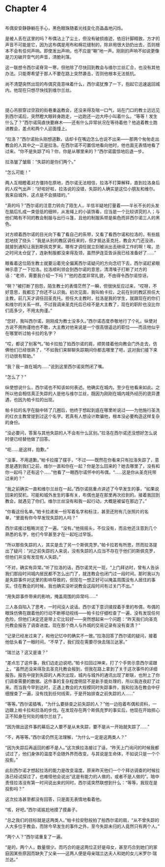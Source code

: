 # Chapter 4

<br>
布偶安安静静躺在手心，黑色眼珠随着光线变化亮晶晶地闪烁。

是被人丢在这里的吗？布偶沾上了尘土，但没有破损痕迹，依旧针脚精致。方才的声音不可能是它，因为这布偶是用布和棉花缝制的，除非用很大劲扔出去，否则根本不会有任何声响。即使发出声响，也不应是“唰”地一声。刚刚的声响不如说更像是刀刃破开空气的声音，清脆利落。

这一联想令西尔诺脊背一寒，但他除了尽快回到教会与维尔兰丝汇合，也没有其他办法。只能寄希望于那人不要在路上突然袭击，否则他根本无法抵抗。

尚不清楚突然出现的布偶究竟意味着什么，西尔诺犹豫了一下，抱起它迅速返回城内。他现在只想尽快找到维尔兰丝。

<br>

提心吊胆穿过空寂的街巷重返教会，还没来得及喘一口气，站在门口的教士远远见到西尔诺后，突然瞪大眼转身跑走，一边跑还一边大呼小叫着什么。“等等！发生什么了？”西尔诺简直快要麻木——还有什么异常状况在等待着他？他追着教士跑进教会，差点和两个人迎面撞上。

“拉洛？”西尔诺抬头刚想道歉，话却卡在嘴边怎么也说不出来——那两个匆匆走出教会的人其中之一正是拉洛。在西尔诺不可置信地看向他时，他也面无表情地看了过来。“你不是失踪了吗？你，你是从哪里来的？”西尔诺震惊地后退一步。

拉洛皱了皱眉：“失踪的是你们两个。”

“怎么可能！”

两人互相瞪着对方僵持在原地，西尔诺无法相信，拉洛不打算解释，直到拉洛身后的人叹气出声：“好啦好啦，拉洛说的没错，失踪的人确实是这位小朋友和维尔。我来自城外，这点是不会搞错的。”

“真的吗？”西尔诺的注意力转向了陌生人，半信半疑地打量着——半长不长的头发在脑后扎成一束低低的细辫，从发绳上的小装饰看，应当是一个比较讲究的人；与他们略有不同的教会制服与出行斗篷，且他的制服系带是紫色而非西尔诺三人的黑色。

对方顺着西尔诺的目光向下看了看自己的系带，又看了看西尔诺和拉洛的，有些尴尬地挠了挠头：“我是从别的教区调任来的，但才抵达圣克托，教会大门还没进，就接到通知让我到斯佩克罗来。哪有才调任就立刻被派出去继续工作的啊！唉，总之时间太仓促了，连新制服都没来得及领，虽然伊连亚告诉我已经准备好了……”

眼看着这位陌生教士就要沿着完全偏离西尔诺疑问的方向念叨下去，西尔诺赶紧眼神示意了一下拉洛。拉洛顺利领会到西尔诺的意思，清清嗓子打断了对方的话：“老师，需要我介绍一下吗？”他的态度非常礼貌，不由得令西尔诺惊讶。

“啊？”被打断了抱怨，陌生教士的表情茫然了一瞬，但很快反应过来，“哎呀，不好意思，我都忘了你还不认识我。初次见面，我叫帕卡拉，之前在别的教区担任大主教，前几天才调任回圣克托。担任大主教时，拉洛是我的学生，就跟现在的你们和维尔的关系一样。不过我调来圣克托后已经不是大主教了，现在的职阶也没比你们高多少，不用太拘谨。”

“您好，我叫西尔诺，刚刚成为教士没多久。”西尔诺态度恭敬地行了个礼。纵使对方说不用拘谨他也不敢，大主教对他来说是一个很高很遥远的职位——而且他似乎在哪里听过帕卡拉的名字？

“哎，都说了别客气。”帕卡拉拍了拍西尔诺的肩，顺势搂着他向教会门外走去，仿佛他们已经很熟了，“不如我们来聊聊失踪期间你都去哪里了吧，这对我们接下来行动很有帮助。”

“我？我一直在城内……”说到这里西尔诺突然闭了嘴。

“怎么了？”

纵使想说什么，西尔诺也不知该如何表述。他确实在城内，至少在他看来如此。之所以他会相信真正失踪的人是他与维尔兰丝，既因为刚刚在城内城外经历的诡异遭遇，也因为帕卡拉的出现。

帕卡拉的名字在脑中转了几圈后，他终于想起到底在哪里听说过——为他施行圣洗的红衣主教曾提到过这个名字。若真有人想设计欺骗他，根本没必要构造这样复杂的身份。

“没必要问，答案与其他失踪的人不会有什么区别。”拉洛在西尔诺还没想好怎么说时便已经替他做了回答。

“呃……是这样，抱歉。”

“没事，不用道歉。”帕卡拉摆了摆手，“不过——既然在你看来只有拉洛失踪了，意思是遇到我们之前，维尔一直和你在一起？你是怎么回来的？她去哪里了，没有和你一起吗？还有这个……”他看了一眼西尔诺怀中的布偶，“……这是你从圣克托带过来的？”

“我之前确实一直和维尔兰丝在一起。”西尔诺挑重点讲述了今早发生的事，“如果说回来的契机，可能和城外发生的事有关，布偶也是在那里再次捡到的。接着我回到教会，就遇见了你们。维尔兰丝没有和我一起行动，大概是被留在那边了。”

“你看这份名单。”帕卡拉递来一份写着名字和标注，甚至还附有几张照片的名单，“里面有你今早发现失踪的人吗？”

西尔诺接过粗略浏览了一遍。“没有。”他摇摇头，不仅没有，而且他还注意到几个熟悉的名字，他们今早甚至才在一起吃过早饭。

“所以那些失踪的人，其实是去了另一个斯佩克罗。”帕卡拉若有所思，然而拉洛提出了疑问：“对之前失踪的人来说，没有失踪的人应当不存在于他们的斯佩克罗，但他们并没有发现有人失踪。”

“不对，确实有异常。”听了拉洛的话，西尔诺灵光一现，“上门拜访时，曾有人告诉我们那段时间城内居民都不怎么出门了，就连教会也闭门过一段时间。那时我以为是失踪事件对这里的影响导致的，但现在一想正好可以掩盖周围没有人居住的事实。住在教会的时候，我也确实没听说教会这段时间有过关门不出。”

“用失踪事件带来的影响，掩盖周围的异常吗……”

三人各自陷入了思考，一时间没人说话。西尔诺下意识揉捏着手里的布偶，布偶的眼珠仿佛在跟着他的行动不断移动视线——帕卡拉仔细检查了一遍，没有发现任何危险，但他们决定还是带上它比较好——突然想起来一个问题：“昨天我们向圣克托教会报告了调查进度，现在那个商人与外城的交易记录有没有查清？”

“记录已经发过来了，和他记忆中的确实不一致。”拉洛回答了西尔诺的疑问，接着他低头看了一眼时间，“不早了，我们现在需要尽快去瑞兰达家。”

“瑞兰达？这又是谁？”

“差点忘了这件事，我们边走边说吧。”帕卡拉回过神来，打了个手势示意西尔诺跟上，“虽然还没来得及去圣克托教会报到，但我在路上拿到了关于这次事件的详细报告。报告中提到失踪的人再次出现，城内与城外的通讯出现了断联，也附上了你们调查需要的数据。这件事的复杂程度明显不是新手能处理的，所以我连夜赶了过来。而当我今早到达时，正遇上教会的大规模同时失踪事件，我和拉洛在教会中仔细搜查了一遍，没有找到任何线索，于是开始排查之前失踪的人……”

“等等。”西尔诺插嘴，“为什么要排查之前失踪的人？”他一边抱着布偶和资料，一边跟上帕卡拉和拉洛的步伐。在发现存在两个斯佩克罗的事实后，他现在开始担心正不知身在何处的维尔兰丝了。

“因为做出这件事的幕后之人要不是从未失踪，要不是从一开始就失踪了……”

“不，再等等。”西尔诺仍然无法理解，“为什么一定是这两类人？”

“因为失踪后再返回的都不是人。”这次换拉洛接过了话，“昨天上门询问的时候我都试过了，他们身体的温度不会随外界而改变。与其说是生命体，不如说只是一个个投影。”

此刻西尔诺才想起拉洛的能力是改变温度。原来昨天他们一个个拜访调查的时候拉洛已经试探过了，也难怪他会说出“这是有能力的人做的，或者不是人做的”。暗中责怪拉洛没有第一时间说出来的同时，西尔诺突然联想到什么：“等等，我现在是投影吗？”

这次拉洛甚至都没有回答，只是面无表情地看着他。

“咳，好吧。”西尔诺尴尬地摸了摸鼻子。

“总之我们的目标就是这两类人。”帕卡拉安慰般拍了拍西尔诺的肩，“从不曾失踪的人大多位于教会，而除今早发生的事件之外，至今失踪未归的人竟然只有两个人。”

“两个人？”西尔诺重复了一遍。

“是的，两个人，数量很少。而巧合的是这两位正好是母女，甚至巧合到她们的家庭因某些原因而缺失了父亲——这两人便是母亲瑞兰达夫人和她的女儿米罗尔·瑞兰达。”
